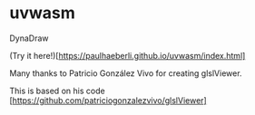 # uvwasm

DynaDraw

(Try it here!)[https://paulhaeberli.github.io/uvwasm/index.html]

Many thanks to Patricio González Vivo for creating glslViewer.

This is based on his code [https://github.com/patriciogonzalezvivo/glslViewer]

